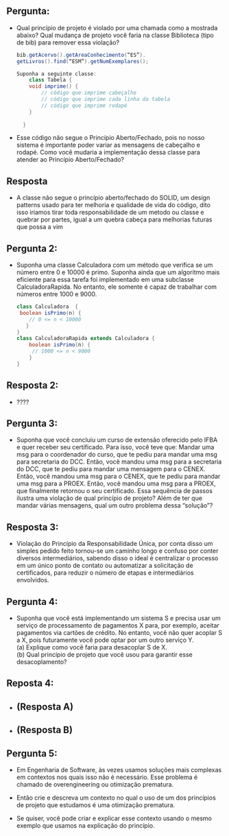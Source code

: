 ## Pergunta:
- Qual princípio de projeto é violado por uma chamada como a mostrada abaixo?
  Qual mudança de projeto você faria na classe Biblioteca (tipo de bib) para remover essa violação?

    ```java
    bib.getAcervo().getAreaConhecimento(“ES”).
    getLivros().find(“ESM”).getNumExemplares();

    Suponha a seguinte classe:
        class Tabela {
        void imprime() {
            // código que imprime cabeçalho
            // código que imprime cada linha da tabela
            // código que imprime rodapé
        }
        
      }
    ```
- Esse código não segue o Princípio Aberto/Fechado,
  pois no nosso sistema é importante poder variar as mensagens de cabeçalho e rodapé.
  Como você mudaria a implementação dessa classe para atender ao Princípio Aberto/Fechado?
## Resposta
- A classe não segue o princípio aberto/fechado do SOLID, um design patterns usado para
  ter melhoria e qualidade de vida do código, dito isso iriamos tirar toda responsabilidade de um metodo
  ou classe e quebrar por partes, igual a um quebra cabeça para melhorias futuras que possa a vim

## Pergunta 2:
- Suponha uma classe Calculadora com um método que verifica se um número entre 0 e 10000 é primo.
  Suponha ainda que um algoritmo mais eficiente para essa tarefa foi implementado em uma subclasse CalculadoraRapida.
  No entanto, ele somente é capaz de trabalhar com números entre 1000 e 9000.

    ```java
    class Calculadora  {
     boolean isPrimo(n) {
        // 0 <= n < 10000
       }
    }
    class CalculadoraRapida extends Calculadora {
        boolean isPrimo(n) {
         // 1000 <= n < 9000
        }
    }

    ```
## Resposta 2:
-  ????

## Pergunta 3:
  - Suponha que você concluiu um curso de extensão oferecido pelo IFBA e quer receber seu certificado. Para isso, você teve que:
    Mandar uma msg para o coordenador do curso, que te pediu para mandar uma msg para secretaria do DCC.
    Então, você mandou uma msg para a secretaria do DCC, que te pediu para mandar uma mensagem para o CENEX.
    Então, você mandou uma msg para o CENEX, que te pediu para mandar uma msg para a PROEX.
    Então, você mandou uma msg para a PROEX, que finalmente retornou o seu certificado.
    Essa sequência de passos ilustra uma violação de qual princípio de projeto? Além de ter que mandar várias mensagens, 
    qual um outro problema dessa “solução”?
  
## Resposta 3:
  - Violação do Princípio da Responsabilidade Única, por conta disso um simples pedido feito tornou-se um
    caminho longo e confuso por conter diversos intermediários, sabendo disso o ideal é centralizar o processo
    em um único ponto de contato ou automatizar a solicitação de certificados, para reduzir o número
    de etapas e intermediários envolvidos.

## Pergunta 4:
  - Suponha que você está implementando um sistema S e precisa usar um serviço de processamento de pagamentos X para, 
    por exemplo, aceitar pagamentos via cartões de crédito. No entanto, você não quer acoplar S a X, 
    pois futuramente você pode optar por um outro serviço Y.
    </br>
    (a) Explique como você faria para desacoplar S de X. 
    </br>
    (b) Qual princípio de projeto que você usou para garantir esse desacoplamento?
## Reposta 4:
  - (Resposta A)
    - 
  - (Resposta B)
    - 
## Pergunta 5:
  - Em Engenharia de Software, às vezes usamos soluções mais complexas em contextos nos quais isso não é necessário. 
    Esse problema é chamado de overengineering ou otimização prematura.
  - Então crie e descreva um contexto no qual o uso de um dos 
    princípios de projeto que estudamos é uma otimização prematura.

  - Se quiser, você pode criar e explicar esse contexto usando o mesmo exemplo que usamos na explicação do princípio.
